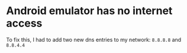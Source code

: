 # Android emulator has no internet access

To fix this, I had to add two new dns entries to my network: `8.8.8.8` and `8.8.4.4`
